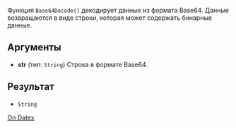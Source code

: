Функция `Base64Decode()` декодирует данные из формата Base64. Данные возвращаются в виде строки, которая может содержать бинарные данные.

## Аргументы
- **str** (тип: `String`)
	Строка в формате Base64.

## Результат
- `String`

[On Datex](http://docs.datex.ru/article.htm?id=5620250451197911716)
